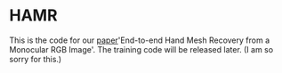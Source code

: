 # HAMR
This is the code for our [paper](https://128.84.21.199/abs/1902.09305)'End-to-end Hand Mesh Recovery from a Monocular RGB Image'.
The training code will be released later. (I am so sorry for this.)
